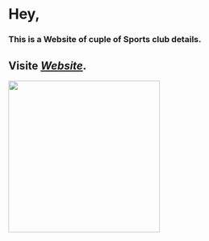 
# Hey, 
### This is a Website of cuple of Sports club details.
## Visite ***[Website](https://react-router-asnmnt.netlify.app)***.

<img width="300px" src="https://i.ibb.co/PjqRcb5/Screenshot-31.png" />


